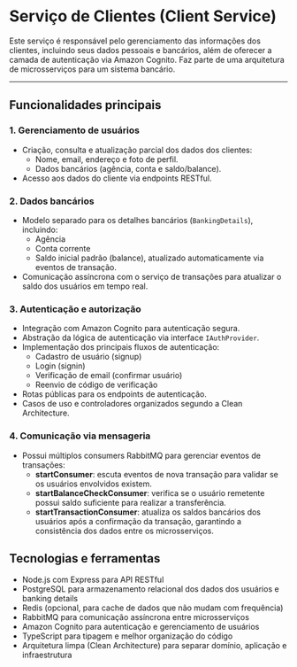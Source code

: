 # Serviço de Clientes (Client Service)

Este serviço é responsável pelo gerenciamento das informações dos clientes, incluindo seus dados pessoais e bancários, além de oferecer a camada de autenticação via Amazon Cognito. Faz parte de uma arquitetura de microsserviços para um sistema bancário.

---

## Funcionalidades principais

### 1. Gerenciamento de usuários

- Criação, consulta e atualização parcial dos dados dos clientes:
  - Nome, email, endereço e foto de perfil.
  - Dados bancários (agência, conta e saldo/balance).
- Acesso aos dados do cliente via endpoints RESTful.

### 2. Dados bancários

- Modelo separado para os detalhes bancários (`BankingDetails`), incluindo:
  - Agência
  - Conta corrente
  - Saldo inicial padrão (balance), atualizado automaticamente via eventos de transação.
- Comunicação assíncrona com o serviço de transações para atualizar o saldo dos usuários em tempo real.

### 3. Autenticação e autorização

- Integração com Amazon Cognito para autenticação segura.
- Abstração da lógica de autenticação via interface `IAuthProvider`.
- Implementação dos principais fluxos de autenticação:
  - Cadastro de usuário (signup)
  - Login (signin)
  - Verificação de email (confirmar usuário)
  - Reenvio de código de verificação
- Rotas públicas para os endpoints de autenticação.
- Casos de uso e controladores organizados segundo a Clean Architecture.

### 4. Comunicação via mensageria

- Possui múltiplos consumers RabbitMQ para gerenciar eventos de transações:
  - **startConsumer**: escuta eventos de nova transação para validar se os usuários envolvidos existem.
  - **startBalanceCheckConsumer**: verifica se o usuário remetente possui saldo suficiente para realizar a transferência.
  - **startTransactionConsumer**: atualiza os saldos bancários dos usuários após a confirmação da transação, garantindo a consistência dos dados entre os microsserviços.


## Tecnologias e ferramentas

- Node.js com Express para API RESTful
- PostgreSQL para armazenamento relacional dos dados dos usuários e banking details
- Redis (opcional, para cache de dados que não mudam com frequência)
- RabbitMQ para comunicação assíncrona entre microsserviços
- Amazon Cognito para autenticação e gerenciamento de usuários
- TypeScript para tipagem e melhor organização do código
- Arquitetura limpa (Clean Architecture) para separar domínio, aplicação e infraestrutura

